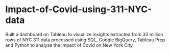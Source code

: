 # Impact-of-Covid-using-311-NYC-data
Built a dashboard on Tableau to visualize insights extracted from 33 million rows of NYC 311 data processed using SQL, Google BigQuery, Tableau Prep and Python to analyze the impact of Covid on New York City
